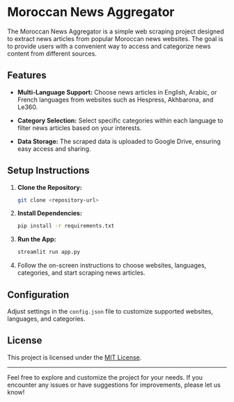 # Moroccan News Aggregator

The Moroccan News Aggregator is a simple web scraping project designed to extract news articles from popular Moroccan news websites. The goal is to provide users with a convenient way to access and categorize news content from different sources.

## Features

- **Multi-Language Support:** Choose news articles in English, Arabic, or French languages from websites such as Hespress, Akhbarona, and Le360.
  
- **Category Selection:** Select specific categories within each language to filter news articles based on your interests.

- **Data Storage:** The scraped data is uploaded to Google Drive, ensuring easy access and sharing.

## Setup Instructions

1. **Clone the Repository:**

    ```bash
    git clone <repository-url>
    ```

2. **Install Dependencies:**

    ```bash
    pip install -r requirements.txt
    ```

3. **Run the App:**

    ```bash
    streamlit run app.py
    ```

4. Follow the on-screen instructions to choose websites, languages, categories, and start scraping news articles.

## Configuration

Adjust settings in the `config.json` file to customize supported websites, languages, and categories.

## License

This project is licensed under the [MIT License](LICENSE).

---

Feel free to explore and customize the project for your needs. If you encounter any issues or have suggestions for improvements, please let us know!
